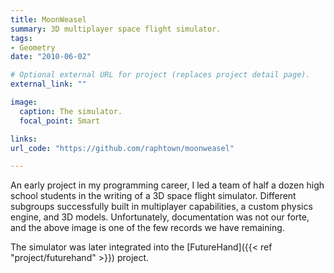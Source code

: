 ```yaml
---
title: MoonWeasel
summary: 3D multiplayer space flight simulator.
tags:
- Geometry
date: "2010-06-02"

# Optional external URL for project (replaces project detail page).
external_link: ""

image:
  caption: The simulator.
  focal_point: Smart

links:
url_code: "https://github.com/raphtown/moonweasel"

---
```


An early project in my programming career, I led a team of half a dozen high
school students in the writing of a 3D space flight simulator. Different
subgroups successfully built in multiplayer capabilities, a custom physics
engine, and 3D models.  Unfortunately, documentation was not our forte, and
the above image is one of the few records we have remaining.  

The simulator was later integrated into the [FutureHand]({{< ref
"project/futurehand" >}}) project.
